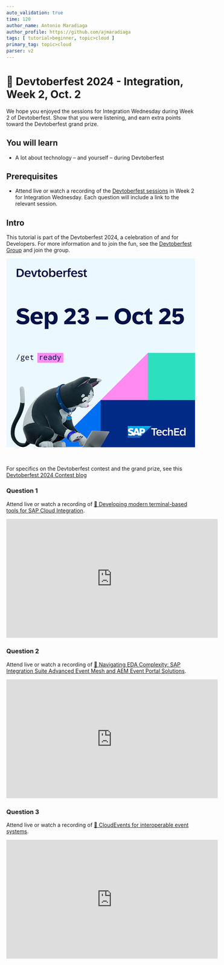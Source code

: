 ```yaml
---
auto_validation: true
time: 120
author_name: Antonio Maradiaga
author_profile: https://github.com/ajmaradiaga
tags: [ tutorial>beginner, topic>cloud ]
primary_tag: topic>cloud
parser: v2
---
```


# 🔴 Devtoberfest 2024 - Integration, Week 2, Oct. 2
<!-- description --> We hope you enjoyed the sessions for Integration Wednesday during Week 2 of Devtoberfest. Show that you were listening, and earn extra points toward the Devtoberfest grand prize.  
 
## You will learn
- A lot about technology – and yourself – during Devtoberfest

## Prerequisites
- Attend live or watch a recording of the [Devtoberfest sessions](https://community.sap.com/t5/devtoberfest/eb-p/devtoberfest-events) in Week 2 for Integration Wednesday. Each question will include a link to the relevant session. 


## Intro
This tutorial is part of the Devtoberfest 2024, a celebration of and for Developers. For more information and to join the fun, see the [Devtoberfest Group](https://groups.community.sap.com/t5/devtoberfest/gh-p/Devtoberfest) and join the group.

![Devtoberfest](promo-image-kasimir-square.png) 

&nbsp;

For specifics on the Devtoberfest contest and the grand prize, see this [Devtoberfest 2024 Contest blog](https://community.sap.com/t5/devtoberfest-blog-posts/devtoberfest-2024-contest/ba-p/13781593)

 
### Question 1 
Attend live or watch a recording of [🔴 Developing modern terminal-based tools for SAP Cloud Integration](https://youtube.com/watch?v=gEbZM7gcY54).

<iframe width="560" height="315" src="https://www.youtube.com/embed/gEbZM7gcY54" frameborder="0" allowfullscreen></iframe>


### Question 2 
Attend live or watch a recording of [🔴 Navigating EDA Complexity: SAP Integration Suite Advanced Event Mesh and AEM Event Portal Solutions](https://youtube.com/watch?v=kkI54Bivr58).

<iframe width="560" height="315" src="https://www.youtube.com/embed/kkI54Bivr58" frameborder="0" allowfullscreen></iframe>


### Question 3
Attend live or watch a recording of [🔴 CloudEvents for interoperable event systems](https://youtube.com/watch?v=FhDybT7cFAk).

<iframe width="560" height="315" src="https://www.youtube.com/embed/FhDybT7cFAk" frameborder="0" allowfullscreen></iframe>
